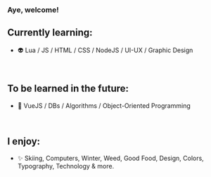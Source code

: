 ### Aye, welcome!

## Currently learning:
- 👽 Lua / JS / HTML / CSS / NodeJS / UI-UX / Graphic Design
<br>

## To be learned in the future:
- 🔔 VueJS / DBs / Algorithms / Object-Oriented Programming
<br>

## I enjoy:
- ✨ Skiing, Computers, Winter, Weed, Good Food, Design, Colors, Typography, Technology & more.